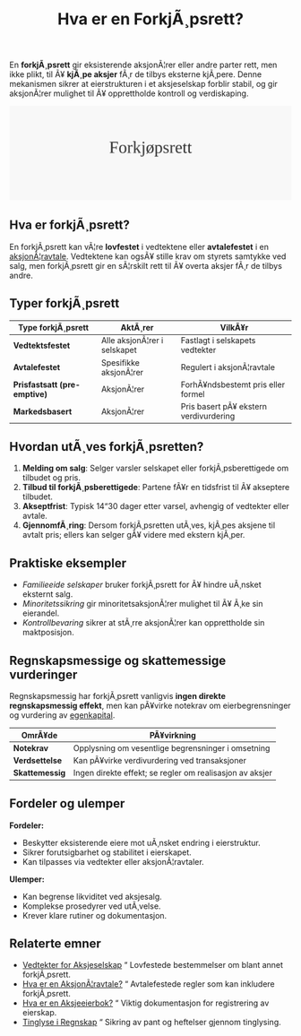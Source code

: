 ﻿---
title: "Hva er en ForkjÃ¸psrett?"
meta_title: "Hva er en ForkjÃ¸psrett?"
meta_description: 'En **forkjÃ¸psrett** gir eksisterende aksjonÃ¦rer eller andre parter rett, men ikke plikt, til Ã¥ **kjÃ¸pe aksjer** fÃ¸r de tilbys eksterne kjÃ¸pere. Denne meka...'
slug: forkjopsrett
type: blog
layout: pages/single
---

En **forkjÃ¸psrett** gir eksisterende aksjonÃ¦rer eller andre parter rett, men ikke plikt, til Ã¥ **kjÃ¸pe aksjer** fÃ¸r de tilbys eksterne kjÃ¸pere. Denne mekanismen sikrer at eierstrukturen i et aksjeselskap forblir stabil, og gir aksjonÃ¦rer mulighet til Ã¥ opprettholde kontroll og verdiskaping.

![Illustrasjon av konseptet forkjÃ¸psrett](forkjopsrett-image.svg)

## Hva er forkjÃ¸psrett?

En forkjÃ¸psrett kan vÃ¦re **lovfestet** i vedtektene eller **avtalefestet** i en [aksjonÃ¦ravtale](/blogs/regnskap/aksjonaeravtale "Hva er en AksjonÃ¦ravtale? En Omfattende Guide til AksjonÃ¦ravtaler i Norge"). Vedtektene kan ogsÃ¥ stille krav om styrets samtykke ved salg, men forkjÃ¸psrett gir en sÃ¦rskilt rett til Ã¥ overta aksjer fÃ¸r de tilbys andre.

## Typer forkjÃ¸psrett

| Type forkjÃ¸psrett           | AktÃ¸rer                        | VilkÃ¥r                                      |
|-----------------------------|--------------------------------|---------------------------------------------|
| **Vedtektsfestet**          | Alle aksjonÃ¦rer i selskapet    | Fastlagt i selskapets vedtekter             |
| **Avtalefestet**            | Spesifikke aksjonÃ¦rer          | Regulert i aksjonÃ¦ravtale                   |
| **Prisfastsatt (pre-emptive)** | AksjonÃ¦rer                  | ForhÃ¥ndsbestemt pris eller formel           |
| **Markedsbasert**           | AksjonÃ¦rer                     | Pris basert pÃ¥ ekstern verdivurdering       |

## Hvordan utÃ¸ves forkjÃ¸psretten?

1. **Melding om salg**: Selger varsler selskapet eller forkjÃ¸psberettigede om tilbudet og pris.
2. **Tilbud til forkjÃ¸psberettigede**: Partene fÃ¥r en tidsfrist til Ã¥ akseptere tilbudet.
3. **Akseptfrist**: Typisk 14“30 dager etter varsel, avhengig of vedtekter eller avtale.
4. **GjennomfÃ¸ring**: Dersom forkjÃ¸psretten utÃ¸ves, kjÃ¸pes aksjene til avtalt pris; ellers kan selger gÃ¥ videre med ekstern kjÃ¸per.

## Praktiske eksempler

* _Familieeide selskaper_ bruker forkjÃ¸psrett for Ã¥ hindre uÃ¸nsket eksternt salg.
* _Minoritetssikring_ gir minoritetsaksjonÃ¦rer mulighet til Ã¥ Ã¸ke sin eierandel.
* _Kontrollbevaring_ sikrer at stÃ¸rre aksjonÃ¦rer kan opprettholde sin maktposisjon.

## Regnskapsmessige og skattemessige vurderinger

Regnskapsmessig har forkjÃ¸psrett vanligvis **ingen direkte regnskapsmessig effekt**, men kan pÃ¥virke notekrav om eierbegrensninger og vurdering av [egenkapital](/blogs/regnskap/hva-er-egenkapital "Hva er Egenkapital? Komplett Guide til Egenkapital i Regnskap").

| OmrÃ¥de              | PÃ¥virkning                                           |
|---------------------|------------------------------------------------------|
| **Notekrav**        | Opplysning om vesentlige begrensninger i omsetning   |
| **Verdsettelse**    | Kan pÃ¥virke verdivurdering ved transaksjoner         |
| **Skattemessig**    | Ingen direkte effekt; se regler om realisasjon av aksjer |

## Fordeler og ulemper

**Fordeler:**

* Beskytter eksisterende eiere mot uÃ¸nsket endring i eierstruktur.
* Sikrer forutsigbarhet og stabilitet i eierskapet.
* Kan tilpasses via vedtekter eller aksjonÃ¦ravtaler.

**Ulemper:**

* Kan begrense likviditet ved aksjesalg.
* Komplekse prosedyrer ved utÃ¸velse.
* Krever klare rutiner og dokumentasjon.

## Relaterte emner

* [Vedtekter for Aksjeselskap](/blogs/regnskap/hva-er-vedtekter-for-aksjeselskap "Hva er Vedtekter for Aksjeselskap? Krav og Innhold") “ Lovfestede bestemmelser om blant annet forkjÃ¸psrett.
* [Hva er en AksjonÃ¦ravtale?](/blogs/regnskap/aksjonaeravtale "Hva er en AksjonÃ¦ravtale? En Omfattende Guide til AksjonÃ¦ravtaler i Norge") “ Avtalefestede regler som kan inkludere forkjÃ¸psrett.
* [Hva er en Aksjeeierbok?](/blogs/regnskap/hva-er-en-aksjeeierbok "Hva er en Aksjeeierbok? En Komplett Guide") “ Viktig dokumentasjon for registrering av eierskap.
* [Tinglyse i Regnskap](/blogs/regnskap/tinglyse "Tinglyse i Regnskap: En Guide til Tinglysing") “ Sikring av pant og heftelser gjennom tinglysing.







